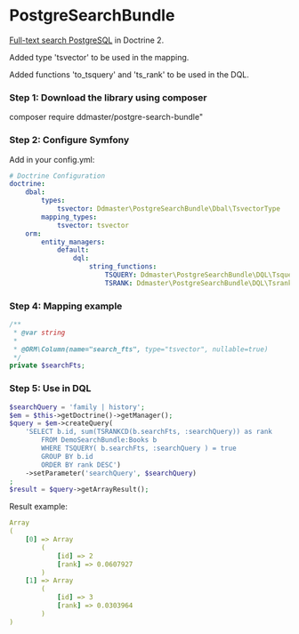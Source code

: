 PostgreSearchBundle
===================================

<a target="_blank" href="http://www.postgresql.org/docs/9.1/static/textsearch.html">Full-text search PostgreSQL</a> in Doctrine 2.

Added type 'tsvector' to be used in the mapping.

Added functions 'to_tsquery' and 'ts_rank' to be used in the DQL.

### Step 1: Download the library using composer

composer require ddmaster/postgre-search-bundle"

### Step 2: Configure Symfony

Add in your config.yml:

```yml
# Doctrine Configuration
doctrine:
    dbal:
        types:
            tsvector: Ddmaster\PostgreSearchBundle\Dbal\TsvectorType
        mapping_types:
            tsvector: tsvector
    orm:
        entity_managers:
            default:
                dql:
                    string_functions:
                        TSQUERY: Ddmaster\PostgreSearchBundle\DQL\TsqueryFunction
                        TSRANK: Ddmaster\PostgreSearchBundle\DQL\TsrankFunction
```

### Step 4: Mapping example

```php
/**
 * @var string
 *
 * @ORM\Column(name="search_fts", type="tsvector", nullable=true)
 */
private $searchFts;
```

### Step 5: Use in DQL

```php
$searchQuery = 'family | history';
$em = $this->getDoctrine()->getManager();
$query = $em->createQuery(
    'SELECT b.id, sum(TSRANKCD(b.searchFts, :searchQuery)) as rank 
        FROM DemoSearchBundle:Books b
        WHERE TSQUERY( b.searchFts, :searchQuery ) = true
        GROUP BY b.id
        ORDER BY rank DESC')
    ->setParameter('searchQuery', $searchQuery)
;
$result = $query->getArrayResult();
```

Result example:

```yml
Array
(
    [0] => Array
        (
            [id] => 2
            [rank] => 0.0607927
        )
    [1] => Array
        (
            [id] => 3
            [rank] => 0.0303964
        )
)
```
